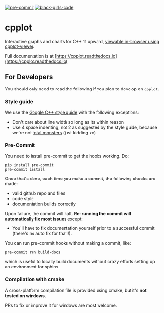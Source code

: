 [![pre-commit](https://img.shields.io/badge/pre--commit-enabled-brightgreen?logo=pre-commit&logoColor=white)](https://github.com/pre-commit/pre-commit)
[![black-girls-code](https://img.shields.io/badge/black%20girls-code-f64279.svg)](https://www.blackgirlscode.com/)


# cpplot

Interactive graphs and charts for C++ 11 upward,
[viewable in-browser using cpplot-viewer](https://cpplot.herokuapp.com).

Full documentation is at [https://cpplot.readthedocs.io](https://cpplot.readthedocs.io)




## For Developers

You should only need to read the following if you plan to develop on `cpplot`.

### Style guide

We use the [Google C++ style guide](https://google.github.io/styleguide/cppguide.html) with the following exceptions:
 - Don't care about line width so long as its within reason
 - Use 4 space indenting, not 2 as suggested by the style guide, because we're not [total monsters](https://www.youtube.com/watch?v=SsoOG6ZeyUI) (just kidding xx).

### Pre-Commit

You need to install pre-commit to get the hooks working. Do:
```
pip install pre-commit
pre-commit install
```

Once that's done, each time you make a commit, the following checks are made:

- valid github repo and files
- code style
- documentation builds correctly

Upon failure, the commit will halt. **Re-running the commit will automatically fix most issues** except:
- You'll have to fix documentation yourself prior to a successful commit (there's no auto fix for that!!).

You can run pre-commit hooks without making a commit, like:
```
pre-commit run build-docs
```
which is useful to locally build documents without crazy efforts setting up an environment for sphinx.


### Compilation with cmake

A cross-platform compilation file is provided using cmake, but it's **not tested on windows**.

PRs to fix or improve it for windows are most welcome.
